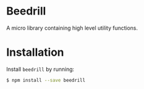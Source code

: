 # Beedrill

A micro library containing high level utility functions.

# Installation

Install `beedrill` by running:

```sh
$ npm install --save beedrill
```

